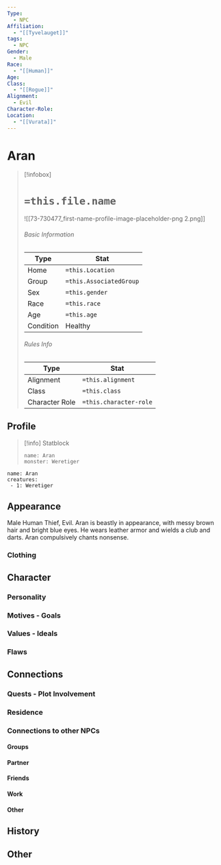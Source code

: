 ```yaml
---
Type:
  - NPC
Affiliation:
  - "[[Tyvelauget]]"
tags:
  - NPC
Gender:
  - Male
Race:
  - "[[Human]]"
Age: 
Class:
  - "[[Rogue]]"
Alignment:
  - Evil
Character-Role: 
Location:
  - "[[Vurata]]"
---
```




# Aran


> [!infobox]
> # `=this.file.name`
> ![[73-730477_first-name-profile-image-placeholder-png 2.png]]
> ###### Basic Information
> Type |  Stat |
> ---|---|
> Home | `=this.Location` |
> Group | `=this.AssociatedGroup` |
> Sex | `=this.gender` |
> Race | `=this.race` |
> Age | `=this.age` |
> Condition | Healthy |
> ###### Rules Info
> Type |  Stat |
> ---|---|
> Alignment | `=this.alignment` |
> Class | `=this.class` |
> Character Role | `=this.character-role` |

## Profile

> [!info] Statblock
> ```statblock
> name: Aran
> monster: Weretiger
>
> ```

```encounter-table
name: Aran
creatures:
 - 1: Weretiger
```

## Appearance
Male Human Thief, Evil. Aran is beastly in appearance, with messy brown hair and bright blue eyes. He wears leather armor and wields a club and darts. Aran compulsively chants nonsense.
### Clothing


## Character

### Personality

### Motives - Goals

### Values - Ideals

### Flaws


## Connections

### Quests - Plot Involvement

### Residence

### Connections to other NPCs

#### Groups

#### Partner

#### Friends

#### Work

#### Other


## History

## Other